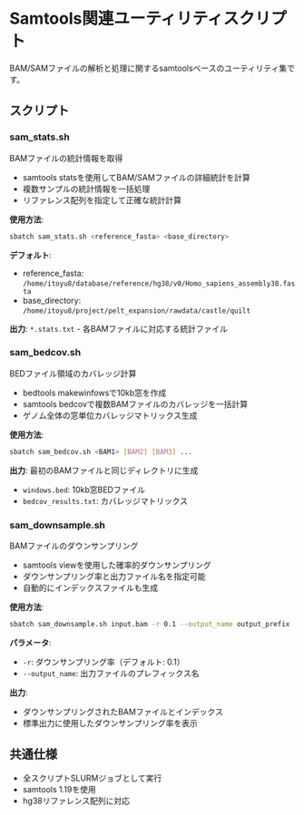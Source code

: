 # Samtools関連ユーティリティスクリプト

BAM/SAMファイルの解析と処理に関するsamtoolsベースのユーティリティ集です。

## スクリプト

### sam_stats.sh
BAMファイルの統計情報を取得

- samtools statsを使用してBAM/SAMファイルの詳細統計を計算
- 複数サンプルの統計情報を一括処理
- リファレンス配列を指定して正確な統計計算

**使用方法**:
```bash
sbatch sam_stats.sh <reference_fasta> <base_directory>
```

**デフォルト**:
- reference_fasta: `/home/itoyu8/database/reference/hg38/v0/Homo_sapiens_assembly38.fasta`
- base_directory: `/home/itoyu8/project/pelt_expansion/rawdata/castle/quilt`

**出力**: `*.stats.txt` - 各BAMファイルに対応する統計ファイル

### sam_bedcov.sh
BEDファイル領域のカバレッジ計算

- bedtools makewinfowsで10kb窓を作成
- samtools bedcovで複数BAMファイルのカバレッジを一括計算
- ゲノム全体の窓単位カバレッジマトリックス生成

**使用方法**:
```bash
sbatch sam_bedcov.sh <BAM1> [BAM2] [BAM3] ...
```

**出力**: 最初のBAMファイルと同じディレクトリに生成
- `windows.bed`: 10kb窓BEDファイル
- `bedcov_results.txt`: カバレッジマトリックス

### sam_downsample.sh
BAMファイルのダウンサンプリング

- samtools viewを使用した確率的ダウンサンプリング
- ダウンサンプリング率と出力ファイル名を指定可能
- 自動的にインデックスファイルも生成

**使用方法**:
```bash
sbatch sam_downsample.sh input.bam -r 0.1 --output_name output_prefix
```

**パラメータ**:
- `-r`: ダウンサンプリング率（デフォルト: 0.1）
- `--output_name`: 出力ファイルのプレフィックス名

**出力**: 
- ダウンサンプリングされたBAMファイルとインデックス
- 標準出力に使用したダウンサンプリング率を表示

## 共通仕様

- 全スクリプトSLURMジョブとして実行
- samtools 1.19を使用
- hg38リファレンス配列に対応